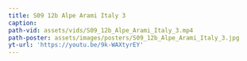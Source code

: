 ```yaml
---
title: S09 12b Alpe Arami Italy 3
caption:
path-vid: assets/vids/S09_12b_Alpe_Arami_Italy_3.mp4
path-poster: assets/images/posters/S09_12b_Alpe_Arami_Italy_3.jpg
yt-url: 'https://youtu.be/9k-WAXtyrEY'
---
```

